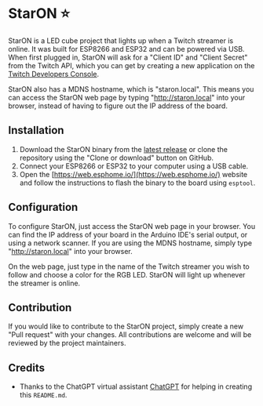 <html lang="en">

# StarON ⭐

StarON is a LED cube project that lights up when a Twitch streamer is online. It was built for ESP8266 and ESP32 and can be powered via USB. When first plugged in, StarON will ask for a "Client ID" and "Client Secret" from the Twitch API, which you can get by creating a new application on the [Twitch Developers Console](https://dev.twitch.tv/console/apps/create).

StarON also has a MDNS hostname, which is "staron.local". This means you can access the StarON web page by typing "http://staron.local" into your browser, instead of having to figure out the IP address of the board.

## Installation

1. Download the StarON binary from the [latest release](https://github.com/BiancaRerre/StarON-Twitch-LED-notificator/releases/tag/staron) or clone the repository using the "Clone or download" button on GitHub.
2. Connect your ESP8266 or ESP32 to your computer using a USB cable.
3. Open the [https://web.esphome.io/](https://web.esphome.io/) website and follow the instructions to flash the binary to the board using `esptool`.

## Configuration

To configure StarON, just access the StarON web page in your browser. You can find the IP address of your board in the Arduino IDE's serial output, or using a network scanner. If you are using the MDNS hostname, simply type "http://staron.local" into your browser.

On the web page, just type in the name of the Twitch streamer you wish to follow and choose a color for the RGB LED. StarON will light up whenever the streamer is online.

## Contribution

If you would like to contribute to the StarON project, simply create a new "Pull request" with your changes. All contributions are welcome and will be reviewed by the project maintainers.

## Credits

- Thanks to the ChatGPT virtual assistant [ChatGPT](https://chat.openai.com/chat) for helping in creating this `README.md`.
